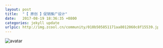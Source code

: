 ```yaml
---
layout: post
title:  "【 原创 】促销推广设计"
date:   2017-08-19 18:36:35 +0800
categories: jekyll update
urlpic: http://img.zcool.cn/community/010b505851171aa8012060c8f15539.jpg
---
```



![avatar](http://img.zcool.cn/community/010b505851171aa8012060c8f15539.jpg)

